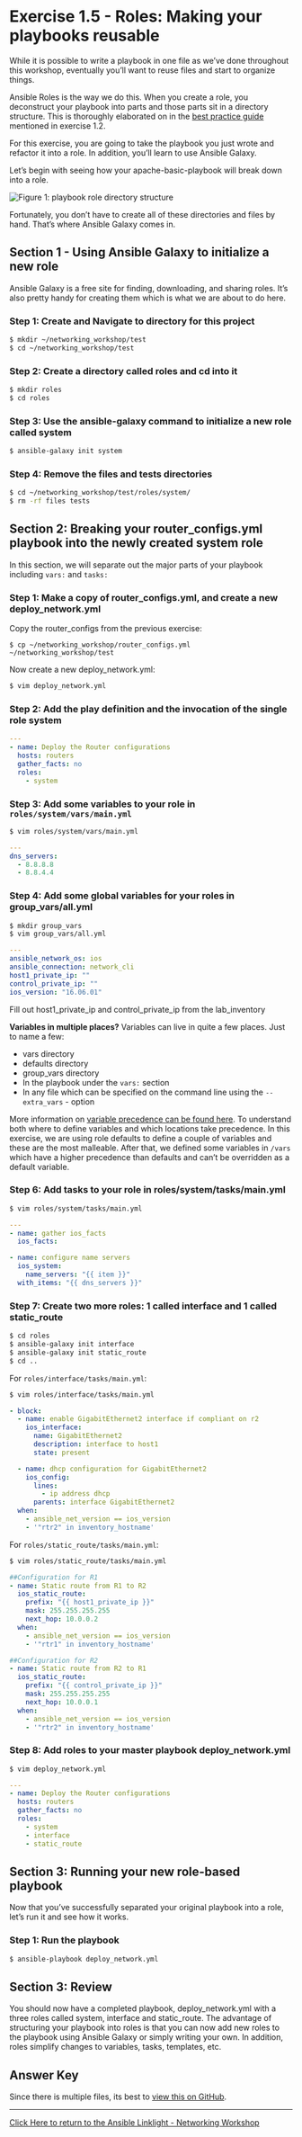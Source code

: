 # Exercise 1.5 - Roles: Making your playbooks reusable

While it is possible to write a playbook in one file as we’ve done throughout this workshop, eventually you’ll want to reuse files and start to organize things.

Ansible Roles is the way we do this. When you create a role, you deconstruct your playbook into parts and those parts sit in a directory structure. This is thoroughly elaborated on in the [best practice guide](http://docs.ansible.com/ansible/playbooks_best_practices.html) mentioned in exercise 1.2.

For this exercise, you are going to take the playbook you just wrote and refactor it into a role. In addition, you’ll learn to use Ansible Galaxy.

Let’s begin with seeing how your apache-basic-playbook will break down into a role.

![Figure 1: playbook role directory structure](roles.png)

Fortunately, you don’t have to create all of these directories and files by hand. That’s where Ansible Galaxy comes in.

## Section 1 - Using Ansible Galaxy to initialize a new role

Ansible Galaxy is a free site for finding, downloading, and sharing roles. It’s also pretty handy for creating them which is what we are about to do here.

### Step 1: Create and Navigate to directory for this project

```bash
$ mkdir ~/networking_workshop/test
$ cd ~/networking_workshop/test
```

### Step 2: Create a directory called roles and cd into it

```bash
$ mkdir roles
$ cd roles
```

### Step 3: Use the ansible-galaxy command to initialize a new role called system

```bash
$ ansible-galaxy init system
```

### Step 4: Remove the files and tests directories

```bash
$ cd ~/networking_workshop/test/roles/system/
$ rm -rf files tests
```

## Section 2: Breaking your router_configs.yml playbook into the newly created system role

In this section, we will separate out the major parts of your playbook including `vars:` and `tasks:`

### Step 1: Make a copy of router_configs.yml, and create a new deploy_network.yml

Copy the router_configs from the previous exercise:

```
$ cp ~/networking_workshop/router_configs.yml ~/networking_workshop/test
```

Now create a new deploy_network.yml:

```bash
$ vim deploy_network.yml
```

### Step 2: Add the play definition and the invocation of the single role system

```yml
---
- name: Deploy the Router configurations
  hosts: routers
  gather_facts: no
  roles:
    - system
```

### Step 3: Add some variables to your role in `roles/system/vars/main.yml`

```bash
$ vim roles/system/vars/main.yml
```

```yml
---
dns_servers:
  - 8.8.8.8
  - 8.8.4.4
```

### Step 4: Add some global variables for your roles in group_vars/all.yml

```bash
$ mkdir group_vars
$ vim group_vars/all.yml
```

```yml
---
ansible_network_os: ios
ansible_connection: network_cli
host1_private_ip: ""
control_private_ip: ""
ios_version: "16.06.01"
```  
Fill out host1_private_ip and control_private_ip from the lab_inventory

**Variables in multiple places?**
Variables can live in quite a few places. Just to name a few:
 - vars directory
 - defaults directory
 - group_vars directory
 - In the playbook under the `vars:` section
 - In any file which can be specified on the command line using the `--extra_vars` -  option

More information on [variable precedence can be found here](http://docs.ansible.com/ansible/playbooks_variables.html#variable-precedence-where-should-i-put-a-variable). To understand both where to define variables and which locations take precedence. In this exercise, we are using role defaults to define a couple of variables and these are the most malleable. After that, we defined some variables in `/vars` which have a higher precedence than defaults and can’t be overridden as a default variable.

### Step 6: Add tasks to your role in roles/system/tasks/main.yml

```bash
$ vim roles/system/tasks/main.yml
```

```yml
---
- name: gather ios_facts
  ios_facts:

- name: configure name servers
  ios_system:
    name_servers: "{{ item }}"
  with_items: "{{ dns_servers }}"
```        

### Step 7: Create two more roles: 1 called interface and 1 called static_route

```bash
$ cd roles
$ ansible-galaxy init interface
$ ansible-galaxy init static_route
$ cd ..
```

For `roles/interface/tasks/main.yml`:

```bash
$ vim roles/interface/tasks/main.yml
```

```yml
- block:
  - name: enable GigabitEthernet2 interface if compliant on r2
    ios_interface:
      name: GigabitEthernet2
      description: interface to host1
      state: present

  - name: dhcp configuration for GigabitEthernet2
    ios_config:
      lines:
        - ip address dhcp
      parents: interface GigabitEthernet2
  when:
    - ansible_net_version == ios_version
    - '"rtr2" in inventory_hostname'
```

For `roles/static_route/tasks/main.yml`:

```bash
$ vim roles/static_route/tasks/main.yml
```

```yml
##Configuration for R1
- name: Static route from R1 to R2
  ios_static_route:
    prefix: "{{ host1_private_ip }}"
    mask: 255.255.255.255
    next_hop: 10.0.0.2
  when:
    - ansible_net_version == ios_version
    - '"rtr1" in inventory_hostname'

##Configuration for R2
- name: Static route from R2 to R1
  ios_static_route:
    prefix: "{{ control_private_ip }}"
    mask: 255.255.255.255
    next_hop: 10.0.0.1
  when:
    - ansible_net_version == ios_version
    - '"rtr2" in inventory_hostname'
```

### Step 8: Add roles to your master playbook deploy_network.yml

```bash
$ vim deploy_network.yml
```

```yml
---
- name: Deploy the Router configurations
  hosts: routers
  gather_facts: no
  roles:
    - system
    - interface
    - static_route
```

## Section 3: Running your new role-based playbook
Now that you’ve successfully separated your original playbook into a role, let’s run it and see how it works.

### Step 1: Run the playbook

```bash
$ ansible-playbook deploy_network.yml
```

## Section 3: Review

You should now have a completed playbook, deploy_network.yml with a three roles called system, interface and static_route. The advantage of structuring your playbook into roles is that you can now add new roles to the playbook using Ansible Galaxy or simply writing your own. In addition, roles simplify changes to variables, tasks, templates, etc.

## Answer Key
Since there is multiple files, its best to [view this on GitHub](https://github.com/network-automation/linklight/tree/master/exercises/networking/1.5-roles).

 ---
[Click Here to return to the Ansible Linklight - Networking Workshop](../README.md)
